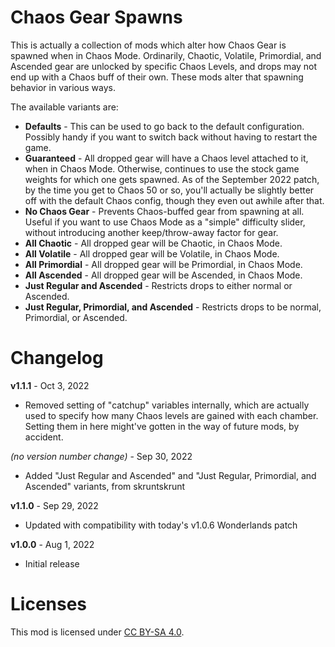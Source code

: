 Chaos Gear Spawns
=================

This is actually a collection of mods which alter how Chaos Gear is spawned
when in Chaos Mode.  Ordinarily, Chaotic, Volatile, Primordial, and Ascended
gear are unlocked by specific Chaos Levels, and drops may not end up with
a Chaos buff of their own.  These mods alter that spawning behavior in
various ways.

The available variants are:

* **Defaults** - This can be used to go back to the default configuration.
  Possibly handy if you want to switch back without having to restart the
  game.
* **Guaranteed** - All dropped gear will have a Chaos level attached to it,
  when in Chaos Mode.  Otherwise, continues to use the stock game weights
  for which one gets spawned.  As of the September 2022 patch, by the time
  you get to Chaos 50 or so, you'll actually be slightly better off with
  the default Chaos config, though they even out awhile after that.
* **No Chaos Gear** - Prevents Chaos-buffed gear from spawning at all.
  Useful if you want to use Chaos Mode as a "simple" difficulty slider,
  without introducing another keep/throw-away factor for gear.
* **All Chaotic** - All dropped gear will be Chaotic, in Chaos Mode.
* **All Volatile** - All dropped gear will be Volatile, in Chaos Mode.
* **All Primordial** - All dropped gear will be Primordial, in Chaos Mode.
* **All Ascended** - All dropped gear will be Ascended, in Chaos Mode.
* **Just Regular and Ascended** - Restricts drops to either normal or
  Ascended.
* **Just Regular, Primordial, and Ascended** - Restricts drops to be
  normal, Primordial, or Ascended.

Changelog
=========

**v1.1.1** - Oct 3, 2022
 * Removed setting of "catchup" variables internally, which are actually
   used to specify how many Chaos levels are gained with each chamber.
   Setting them in here might've gotten in the way of future mods, by
   accident.

*(no version number change)* - Sep 30, 2022
 * Added "Just Regular and Ascended" and "Just Regular, Primordial, and
   Ascended" variants, from skruntskrunt

**v1.1.0** - Sep 29, 2022
 * Updated with compatibility with today's v1.0.6 Wonderlands patch

**v1.0.0** - Aug 1, 2022
 * Initial release
 
Licenses
========

This mod is licensed under [CC BY-SA 4.0](https://creativecommons.org/licenses/by-sa/4.0/).

